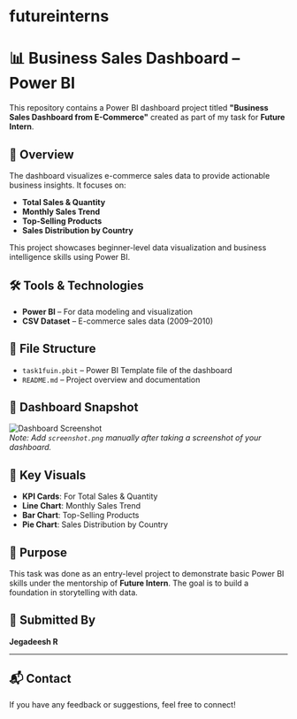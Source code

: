 # futureinterns
# 📊 Business Sales Dashboard – Power BI

This repository contains a Power BI dashboard project titled **"Business Sales Dashboard from E-Commerce"** created as part of my task for **Future Intern**.

## 🔎 Overview

The dashboard visualizes e-commerce sales data to provide actionable business insights. It focuses on:

- **Total Sales & Quantity**
- **Monthly Sales Trend**
- **Top-Selling Products**
- **Sales Distribution by Country**

This project showcases beginner-level data visualization and business intelligence skills using Power BI.

## 🛠 Tools & Technologies

- **Power BI** – For data modeling and visualization  
- **CSV Dataset** – E-commerce sales data (2009–2010)

## 📁 File Structure

- `task1fuin.pbit` – Power BI Template file of the dashboard  
- `README.md` – Project overview and documentation

## 📸 Dashboard Snapshot

![Dashboard Screenshot](./screenshot.png)  
*Note: Add `screenshot.png` manually after taking a screenshot of your dashboard.*

## 📌 Key Visuals

- **KPI Cards**: For Total Sales & Quantity  
- **Line Chart**: Monthly Sales Trend  
- **Bar Chart**: Top-Selling Products  
- **Pie Chart**: Sales Distribution by Country

## 🎯 Purpose

This task was done as an entry-level project to demonstrate basic Power BI skills under the mentorship of **Future Intern**. The goal is to build a foundation in storytelling with data.

## 👤 Submitted By

**Jegadeesh R**

---

## 📬 Contact

If you have any feedback or suggestions, feel free to connect!

